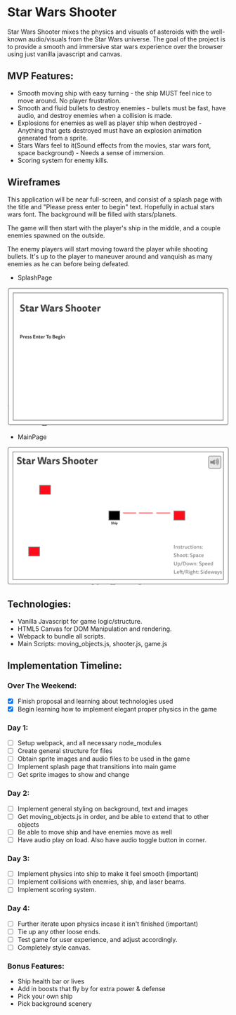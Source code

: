 # Star Wars Shooter

Star Wars Shooter mixes the physics and visuals of asteroids with the well-known audio/visuals from the Star Wars universe. The goal of the project is to provide a smooth and immersive star wars experience over the browser using just vanilla javascript and canvas.

## MVP Features:

* Smooth moving ship with easy turning - the ship MUST feel nice to move around. No player frustration.
* Smooth and fluid bullets to destroy enemies - bullets must be fast, have audio, and destroy enemies when a collision is made.
* Explosions for enemies as well as player ship when destroyed - Anything that gets destroyed must have an explosion animation generated from a sprite.
* Stars Wars feel to it(Sound effects from the movies, star wars font, space background) - Needs a sense of immersion.
* Scoring system for enemy kills.

## Wireframes

This application will be near full-screen, and consist of a splash page with the title and "Please press enter to begin" text. Hopefully in actual stars wars font. The background will be filled with stars/planets.

The game will then start with the player's ship in the middle, and a couple enemies spawned on the outside.

The enemy players will start moving toward the player while shooting bullets. It's up to the player to maneuver around and vanquish as many enemies as he can before being defeated.

* SplashPage
<img src='https://github.com/ameet01/star-wars-shooter/blob/master/docs/wireframe_splash.png' width='600px' />

* MainPage
<img src='https://github.com/ameet01/star-wars-shooter/blob/master/docs/wireframe_main.png' width='600px' />

## Technologies:

* Vanilla Javascript for game logic/structure.
* HTML5 Canvas for DOM Manipulation and rendering.
* Webpack to bundle all scripts.
* Main Scripts: moving_objects.js, shooter.js, game.js

## Implementation Timeline:

### Over The Weekend:
- [x] Finish proposal and learning about technologies used
- [x] Begin learning how to implement elegant proper physics in the game

### Day 1:
- [ ] Setup webpack, and all necessary node_modules
- [ ] Create general structure for files
- [ ] Obtain sprite images and audio files to be used in the game
- [ ] Implement splash page that transitions into main game
- [ ] Get sprite images to show and change

### Day 2:
- [ ] Implement general styling on background, text and images
- [ ] Get moving_objects.js in order, and be able to extend that to other objects
- [ ] Be able to move ship and have enemies move as well
- [ ] Have audio play on load. Also have audio toggle button in corner.

### Day 3:
- [ ] Implement physics into ship to make it feel smooth (important)
- [ ] Implement collisions with enemies, ship, and laser beams.
- [ ] Implement scoring system.

### Day 4:
- [ ] Further iterate upon physics incase it isn't finished (important)
- [ ] Tie up any other loose ends.
- [ ] Test game for user experience, and adjust accordingly.
- [ ] Completely style canvas.

### Bonus Features:

* Ship health bar or lives
* Add in boosts that fly by for extra power & defense
* Pick your own ship
* Pick background scenery
